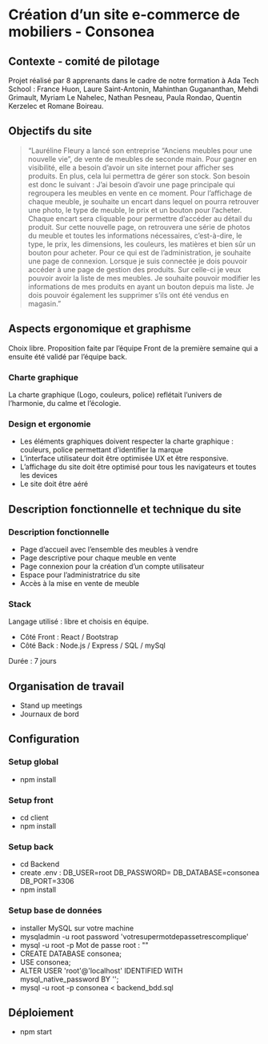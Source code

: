#  Création d’un site e-commerce de mobiliers - Consonea

## Contexte - comité de pilotage

Projet réalisé par 8 apprenants dans le cadre de notre formation à Ada Tech School : France Huon, Laure Saint-Antonin, Mahinthan Gugananthan, Mehdi Grimault, Myriam Le Nahelec, Nathan Pesneau, Paula Rondao, Quentin Kerzelec et Romane Boireau. 


## Objectifs du site

 > “Lauréline Fleury a lancé son entreprise “Anciens meubles pour une nouvelle vie”, de vente de meubles de seconde main. Pour gagner en visibilité, elle a besoin d’avoir un site internet pour afficher ses produits. En plus, cela lui permettra de gérer son stock. Son besoin est donc le suivant : J’ai besoin d’avoir une page principale qui regroupera les meubles en vente en ce moment. Pour l’affichage de chaque meuble, je souhaite un encart dans lequel on pourra retrouver une photo, le type de meuble, le prix et un bouton pour l’acheter. Chaque encart sera cliquable pour permettre d’accéder au détail du produit. Sur cette nouvelle page, on retrouvera une série de photos du meuble et toutes les informations nécessaires, c’est-à-dire, le type, le prix, les dimensions, les couleurs, les matières et bien sûr un bouton pour acheter. Pour ce qui est de l’administration, je souhaite une page de connexion. Lorsque je suis connectée je dois pouvoir accéder à une page de gestion des produits. Sur celle-ci je veux pouvoir avoir la liste de mes meubles. Je souhaite pouvoir modifier les informations de mes produits en ayant un bouton depuis ma liste. Je dois pouvoir également les supprimer s’ils ont été vendus en magasin.”


## Aspects ergonomique et graphisme

Choix libre. Proposition faite par l’équipe Front de la première semaine qui a ensuite été validé par l’équipe back. 

### Charte graphique 
La charte graphique (Logo, couleurs, police) reflétait l’univers de l’harmonie, du calme et l’écologie. 

### Design et ergonomie 
- Les éléments graphiques doivent respecter la charte graphique : couleurs, police permettant d’identifier la marque
- L’interface utilisateur doit être optimisée UX et être responsive.
- L’affichage du site doit être optimisé pour tous les navigateurs et toutes les devices
- Le site doit être aéré


## Description fonctionnelle et technique du site 

### Description fonctionnelle
- Page d’accueil avec l’ensemble des meubles à vendre
- Page descriptive pour chaque meuble en vente 
- Page connexion pour la création d’un compte utilisateur 
- Espace pour l’administratrice du site 
- Accès à la mise en vente de meuble

### Stack
Langage utilisé : libre et choisis en équipe. 
- Côté Front : React / Bootstrap 
- Côté Back : Node.js / Express / SQL / mySql

Durée : 7 jours

## Organisation de travail 
 
- Stand up meetings
- Journaux de bord

## Configuration

### Setup global
- npm install

### Setup front
- cd client
- npm install

### Setup back
- cd Backend
- create .env :
DB_USER=root
DB_PASSWORD=
DB_DATABASE=consonea
DB_PORT=3306
- npm install

### Setup base de données 
- installer MySQL sur votre machine
- mysqladmin -u root password 'votresupermotdepassetrescomplique'
- mysql -u root -p Mot de passe root : ""
- CREATE DATABASE consonea;
- USE consonea;
- ALTER USER 'root'@'localhost' IDENTIFIED WITH mysql_native_password BY '';
- mysql -u root -p consonea < backend_bdd.sql

## Déploiement
- npm start


